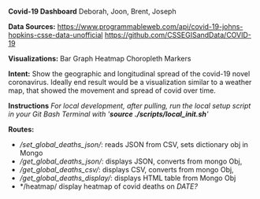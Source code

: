 **Covid-19 Dashboard**
Deborah, Joon, Brent, Joseph

**Data Sources:** 
https://www.programmableweb.com/api/covid-19-johns-hopkins-csse-data-unofficial
https://github.com/CSSEGISandData/COVID-19

**Visualizations:** 
Bar Graph
Heatmap
Choropleth
Markers 

**Intent:**
Show the geographic and longitudinal spread of the covid-19 novel coronavirus. Ideally end result would be a visualization similar to a weather map, that showed the movement and spread of covid over time. 

**Instructions**
*For local development, after pulling, run the local setup script in your Git Bash Terminal with '**source ./scripts/local_init.sh**'*


**Routes:**  
- */set_global_deaths_json/*:
    reads JSON from CSV, sets dictionary obj in Mongo
- */get_global_deaths_json/*:
    displays JSON, converts from mongo Obj, 
- */get_global_deaths_csv/*:
    displays CSV, converts from mongo Obj, 
- */get_global_deaths_display/*:
    displays HTML table from Mongo Obj
- */heatmap/
    display heatmap of covid deaths on *DATE?*